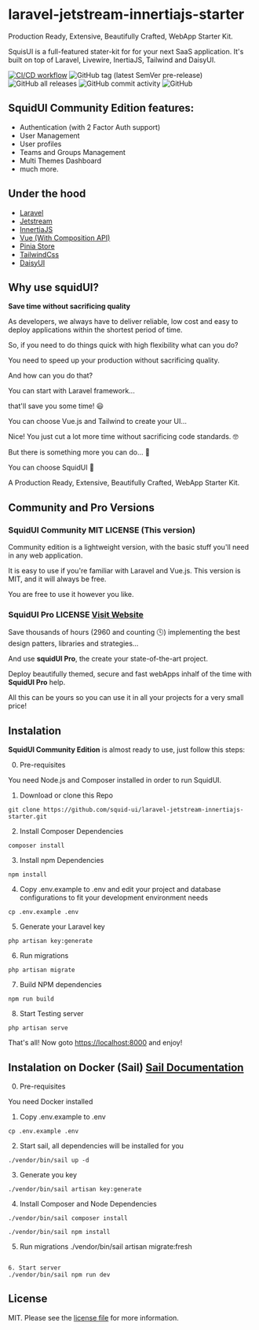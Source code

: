 # laravel-jetstream-innertiajs-starter

Production Ready, Extensive, Beautifully Crafted, WebApp Starter Kit.

SquisUI is a full-featured stater-kit for for your next SaaS application. It's built on top of Laravel, Livewire, InertiaJS, Tailwind and DaisyUI.

[![CI/CD workflow](https://github.com/squid-ui/laravel-jetstream-innertiajs-starter/actions/workflows/ci.yml/badge.svg)](https://github.com/squid-ui/laravel-jetstream-innertiajs-starter/actions/workflows/ci.yml) ![GitHub tag (latest SemVer pre-release)](https://img.shields.io/github/v/tag/squid-ui/laravel-jetstream-innertiajs-starter?include_prereleases) ![GitHub all releases](https://img.shields.io/github/downloads/squid-ui/laravel-jetstream-innertiajs-starter/total) ![GitHub commit activity](https://img.shields.io/github/commit-activity/y/squid-ui/laravel-jetstream-innertiajs-starter) ![GitHub](https://img.shields.io/github/license/squid-ui/laravel-jetstream-innertiajs-starter)

## SquidUI Community Edition features:

* Authentication (with 2 Factor Auth support)
* User Management
* User profiles
* Teams and Groups Management
* Multi Themes Dashboard
* much more.

## Under the hood

* [Laravel](https://laravel.com/)
* [Jetstream](https://jetstream.laravel.com/)
* [InnertiaJS](https://inertiajs.com/)
* [Vue (With Composition API)](https://vuejs.org/)
* [Pinia Store](https://pinia.vuejs.org/)
* [TailwindCss](https://tailwindcss.com/)
* [DaisyUI](https://daisyui.com/)

## Why use squidUI?

**Save time without sacrificing quality**

As developers, we always have to deliver reliable, low cost and easy to deploy applications within the shortest period of time.

So, if you need to do things quick with high flexibility what can you do?

You need to speed up your production without sacrificing quality.

And how can you do that?

You can start with Laravel framework...

that'll save you some time! 😃

You can choose Vue.js and Tailwind to create your UI...

Nice! You just cut a lot more time without sacrificing code standards. 🤓

But there is something more you can do... 💭

You can choose SquidUI 🦑

A Production Ready, Extensive, Beautifully Crafted, WebApp Starter Kit.

## Community and Pro Versions

### SquidUI Community MIT LICENSE (This version)

Community edition is a lightweight version, with the basic stuff you'll need in any web application. 

It is easy to use if you're familiar with Laravel and Vue.js. This version is MIT, and it will always be free. 

You are free to use it however you like.

### SquidUI Pro LICENSE  [Visit Website](https://squidui.com/)

Save thousands of hours (2960 and counting 🕓) implementing the best design patters, libraries and strategies…

And use **squidUI Pro**, the create your state-of-the-art project.

Deploy beautifully themed, secure and fast webApps inhalf of the time with **SquidUI Pro** help.

All this can be yours so you can use it in all your projects for a very small price!

## Instalation

**SquidUI Community Edition** is almost ready to use, just follow this steps:

0. Pre-requisites

You need Node.js and Composer installed in order to run SquidUI.

1. Download or clone this Repo
```
git clone https://github.com/squid-ui/laravel-jetstream-innertiajs-starter.git
```

2. Install Composer Dependencies
```
composer install
```

3. Install npm Dependencies
```
npm install
```

4. Copy .env.example to .env and edit your project and database configurations to fit your development environment needs
```
cp .env.example .env
```

5. Generate your Laravel key
```
php artisan key:generate
```

6. Run migrations
```
php artisan migrate
```

7. Build NPM dependencies
```
npm run build
```

8. Start Testing server
```
php artisan serve
```

That's all! Now goto [https://localhost:8000](https://localhost:8000) and enjoy!

## Instalation on Docker (Sail) [Sail Documentation](https://laravel.com/docs/9.x/sail)

0. Pre-requisites

You need Docker installed

1. Copy .env.example to .env
```
cp .env.example .env
```

2. Start sail, all dependencies will be installed for you
```
./vendor/bin/sail up -d
```

3. Generate you key
```
./vendor/bin/sail artisan key:generate
```

4. Install Composer and Node Dependencies
```
./vendor/bin/sail composer install
```
```
./vendor/bin/sail npm install
```

5. Run migrations
./vendor/bin/sail artisan migrate:fresh
```

6. Start server 
./vendor/bin/sail npm run dev
```

## License

MIT. Please see the [license file](LICENSE.md) for more information.
